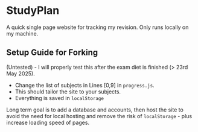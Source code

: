 # StudyPlan

A quick single page website for tracking my revision. Only runs locally on my machine.

## Setup Guide for Forking
(Untested) - I will properly test this after the exam diet is finished (> 23rd May 2025).
- Change the list of subjects in Lines \[0,9\] in `progress.js`.
- This should tailor the site to your subjects. 
- Everything is saved in `localStorage`

Long term goal is to add a database and accounts, then host the site to avoid the need for local hosting and remove the risk of `localStorage` - plus increase loading speed of pages.